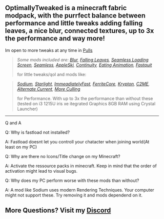 ## OptimallyTweaked is a minecraft fabric modpack, with the purrfect balance between performance and little tweaks adding falling leaves, a nice blur, connected textures, up to 3x the performance and way more!

Im open to more tweaks at any time in [Pulls](https://github.com/PatentOwl/Optimally-Tweaked/pulls)

>*Some mods included are: [Blur](https://modrinth.com/mod/blur-fabric),
[Falling Leaves](https://modrinth.com/mod/fallingleaves),
[Seamless Loading Screen](https://modrinth.com/mod/seamless-loading-screen),
[Seamless](https://modrinth.com/mod/seamless),
[AppleSki](https://modrinth.com/mod/appleskin),
[Continuity](https://modrinth.com/mod/continuity),
[Eating Animation](https://modrinth.com/mod/eating-animation),
[Fastquit](https://modrinth.com/mod/fastquit)*
>
>for little tweaks/qol and mods like:

>*[Sodium](https://modrinth.com/mod/sodium),
[Starlight](https://modrinth.com/mod/starlight),
[ImmeadiatelyFast](https://modrinth.com/mod/immediatelyfast),
[FerriteCore](https://modrinth.com/mod/ferrite-core),
[Krypton](https://modrinth.com/mod/krypton),
[C2ME](https://modrinth.com/mod/c2me-fabric),
[Alternate Current](https://modrinth.com/mod/alternate-current),
[More Culling](https://modrinth.com/mod/moreculling)*
>
>for Performance. With up to 3x the performance than without these (tested on i3 1215U iris xe itegrated Graphics 8GB RAM using Crystal Launcher)

---

Q and A

Q: Why is fastload not installed?

A: Fastload doesnt let you controll your chatacter when joining world(At least on my PC)

Q: Why are there no Icons/Title change on my Minecraft?

A: Activate the ressource packs in minecraft. Keep in mind that the order of activation might lead to visual bugs.

Q: Why does my PC perform worse with these mods than without?

A: A mod like Sodium uses modern Rendering Techniques. Your computer might not support these. Try removing it and mods dependend on it.

## More Questions? Visit my [Discord](https://discord.gg/BhpDScYM8e)

